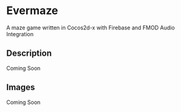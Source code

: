 # Evermaze
A maze game written in Cocos2d-x with Firebase and FMOD Audio Integration

## Description
Coming Soon

## Images
Coming Soon
